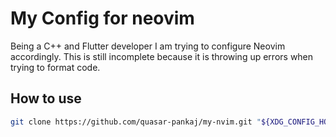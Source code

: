 # My Config for neovim

Being a C++ and Flutter developer I am trying to configure Neovim accordingly. This is still incomplete because it is throwing up errors when trying to format code.

## How to use

``` Bash
git clone https://github.com/quasar-pankaj/my-nvim.git "${XDG_CONFIG_HOME:-$HOME/.config}"/nvim && nvim
```
